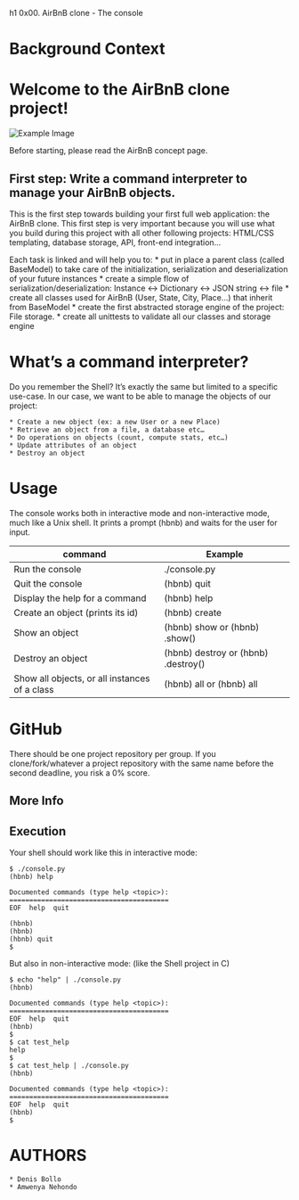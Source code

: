 h1 0x00. AirBnB clone - The console
# Background Context
# Welcome to the AirBnB clone project!

![Example Image](root/Users/hp/Downloads/airbnb.png)


Before starting, please read the AirBnB concept page.
## First step: Write a command interpreter to manage your AirBnB objects.

This is the first step towards building your first full web application: the AirBnB clone. This first step is very important because you will use what you build during this project with all other following projects: HTML/CSS templating, database storage, API, front-end integration…

Each task is linked and will help you to:
    * put in place a parent class (called BaseModel) to take care of the initialization, serialization and deserialization of your future instances
    * create a simple flow of serialization/deserialization: Instance <-> Dictionary <-> JSON string <-> file
    * create all classes used for AirBnB (User, State, City, Place…) that inherit from BaseModel
    * create the first abstracted storage engine of the project: File storage.
    * create all unittests to validate all our classes and storage engine
# What’s a command interpreter?
Do you remember the Shell? It’s exactly the same but limited to a specific use-case. In our case, we want to be able to manage the objects of our project:

    * Create a new object (ex: a new User or a new Place)
    * Retrieve an object from a file, a database etc…
    * Do operations on objects (count, compute stats, etc…)
    * Update attributes of an object
    * Destroy an object
# Usage
The console works both in interactive mode and non-interactive mode, much like a Unix shell. It prints a prompt (hbnb) and waits for the user for input.

| command| Example |
| ---------|----------|
| Run the console	| ./console.py | 
| Quit the console	 | (hbnb) quit | 
| Display the help for a command | (hbnb) help <command> | 
| Create an object (prints its id) | (hbnb) create <class>
| Show an object | (hbnb) show <class> <id> or (hbnb) <class>.show(<id>)
| Destroy an object | (hbnb) destroy <class> <id> or (hbnb) <class>.destroy(<id>)
| Show all objects, or all instances of a class | (hbnb) all or (hbnb) all <class>


# GitHub
There should be one project repository per group. If you clone/fork/whatever a project repository with the same name before the second deadline, you risk a 0% score.

## More Info
## Execution
Your shell should work like this in interactive mode:

```
$ ./console.py
(hbnb) help

Documented commands (type help <topic>):
========================================
EOF  help  quit

(hbnb) 
(hbnb) 
(hbnb) quit
$
```
But also in non-interactive mode: (like the Shell project in C)

```
$ echo "help" | ./console.py
(hbnb)

Documented commands (type help <topic>):
========================================
EOF  help  quit
(hbnb) 
$
$ cat test_help
help
$
$ cat test_help | ./console.py
(hbnb)

Documented commands (type help <topic>):
========================================
EOF  help  quit
(hbnb) 
$

```
# AUTHORS

    * Denis Bollo
    * Amwenya Nehondo


